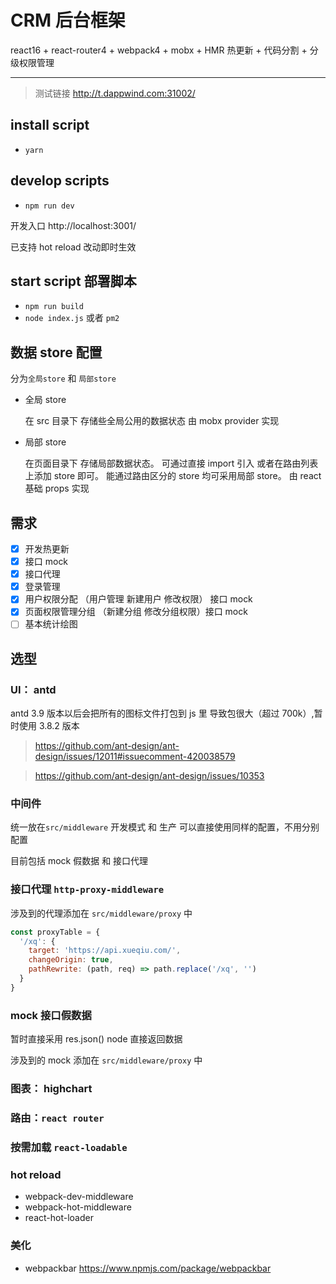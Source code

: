 # CRM 后台框架

react16 + react-router4 + webpack4 + mobx + HMR 热更新 + 代码分割 + 分级权限管理

---

> 测试链接 http://t.dappwind.com:31002/

## install script

- `yarn`

## develop scripts

- `npm run dev`

开发入口 http://localhost:3001/

已支持 hot reload 改动即时生效

## start script 部署脚本

- `npm run build`
- `node index.js` 或者 `pm2`

## 数据 store 配置

分为`全局store` 和 `局部store`

- 全局 store

  在 src 目录下 存储些全局公用的数据状态 由 mobx provider 实现

- 局部 store

  在页面目录下 存储局部数据状态。 可通过直接 import 引入 或者在路由列表上添加 store 即可。 能通过路由区分的 store 均可采用局部 store。 由 react 基础 props 实现

## 需求

- [x] 开发热更新
- [x] 接口 mock
- [x] 接口代理
- [x] 登录管理
- [x] 用户权限分配 （用户管理 新建用户 修改权限） 接口 mock
- [x] 页面权限管理分组 （新建分组 修改分组权限）接口 mock
- [ ] 基本统计绘图

## 选型

### UI： antd

antd 3.9 版本以后会把所有的图标文件打包到 js 里 导致包很大（超过 700k）,暂时使用 3.8.2 版本

> https://github.com/ant-design/ant-design/issues/12011#issuecomment-420038579

> https://github.com/ant-design/ant-design/issues/10353

### 中间件

统一放在`src/middleware`
开发模式 和 生产 可以直接使用同样的配置，不用分别配置

目前包括 mock 假数据 和 接口代理

### 接口代理 `http-proxy-middleware`

涉及到的代理添加在 `src/middleware/proxy` 中

```js
const proxyTable = {
  '/xq': {
    target: 'https://api.xueqiu.com/',
    changeOrigin: true,
    pathRewrite: (path, req) => path.replace('/xq', '')
  }
}
```

### mock 接口假数据

暂时直接采用 res.json() node 直接返回数据

涉及到的 mock 添加在 `src/middleware/proxy` 中

### 图表： highchart

### 路由：`react router`

### 按需加载 `react-loadable`

### hot reload

- webpack-dev-middleware
- webpack-hot-middleware
- react-hot-loader

### 美化

- webpackbar https://www.npmjs.com/package/webpackbar
